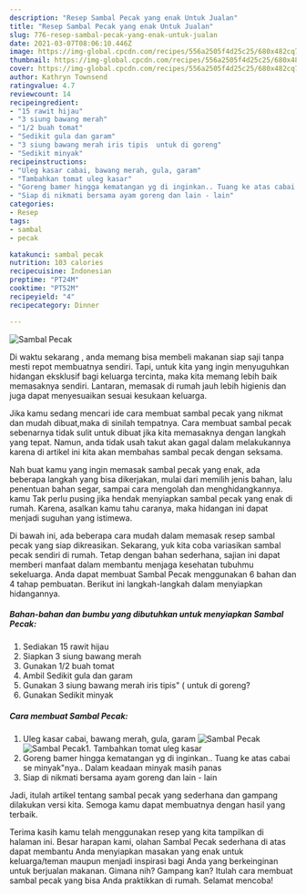 ```yaml
---
description: "Resep Sambal Pecak yang enak Untuk Jualan"
title: "Resep Sambal Pecak yang enak Untuk Jualan"
slug: 776-resep-sambal-pecak-yang-enak-untuk-jualan
date: 2021-03-07T08:06:10.446Z
image: https://img-global.cpcdn.com/recipes/556a2505f4d25c25/680x482cq70/sambal-pecak-foto-resep-utama.jpg
thumbnail: https://img-global.cpcdn.com/recipes/556a2505f4d25c25/680x482cq70/sambal-pecak-foto-resep-utama.jpg
cover: https://img-global.cpcdn.com/recipes/556a2505f4d25c25/680x482cq70/sambal-pecak-foto-resep-utama.jpg
author: Kathryn Townsend
ratingvalue: 4.7
reviewcount: 14
recipeingredient:
- "15 rawit hijau"
- "3 siung bawang merah"
- "1/2 buah tomat"
- "Sedikit gula dan garam"
- "3 siung bawang merah iris tipis  untuk di goreng"
- "Sedikit minyak"
recipeinstructions:
- "Uleg kasar cabai, bawang merah, gula, garam"
- "Tambahkan tomat uleg kasar"
- "Goreng bamer hingga kematangan yg di inginkan.. Tuang ke atas cabai se minyak&#34;nya.. Dalam keadaan minyak masih panas"
- "Siap di nikmati bersama ayam goreng dan lain - lain"
categories:
- Resep
tags:
- sambal
- pecak

katakunci: sambal pecak 
nutrition: 103 calories
recipecuisine: Indonesian
preptime: "PT24M"
cooktime: "PT52M"
recipeyield: "4"
recipecategory: Dinner

---
```



![Sambal Pecak](https://img-global.cpcdn.com/recipes/556a2505f4d25c25/680x482cq70/sambal-pecak-foto-resep-utama.jpg)

Di waktu  sekarang , anda memang bisa membeli makanan siap saji tanpa mesti repot membuatnya sendiri. Tapi, untuk kita yang ingin menyuguhkan hidangan eksklusif bagi keluarga tercinta, maka kita memang lebih baik memasaknya sendiri. Lantaran, memasak di rumah jauh lebih higienis dan juga dapat menyesuaikan sesuai kesukaan keluarga.

Jika kamu sedang mencari ide cara membuat sambal pecak yang nikmat dan mudah dibuat,maka di sinilah tempatnya. Cara membuat sambal pecak  sebenarnya tidak sulit untuk dibuat jika kita memasaknya dengan langkah yang tepat. Namun, anda tidak usah takut akan gagal dalam melakukannya 
karena di artikel ini kita akan membahas sambal pecak dengan seksama.  



Nah buat kamu yang ingin memasak sambal pecak yang enak, ada beberapa langkah yang bisa dikerjakan, mulai dari memilih jenis bahan, lalu penentuan bahan segar, sampai cara mengolah dan menghidangkannya. kamu Tak perlu pusing jika hendak menyiapkan sambal pecak yang enak di rumah. Karena, asalkan kamu  tahu caranya, maka hidangan ini dapat menjadi suguhan yang istimewa.

Di bawah ini, ada beberapa cara mudah dalam memasak resep sambal pecak yang siap dikreasikan. Sekarang, yuk kita coba variasikan sambal pecak sendiri di rumah. Tetap dengan bahan sederhana, sajian ini dapat memberi manfaat dalam membantu menjaga kesehatan tubuhmu sekeluarga. Anda dapat membuat Sambal Pecak menggunakan 6 bahan dan 4 tahap pembuatan. Berikut ini langkah-langkah dalam menyiapkan hidangannya.

<!--inarticleads1-->

##### Bahan-bahan dan bumbu yang dibutuhkan untuk menyiapkan Sambal Pecak:

1. Sediakan 15 rawit hijau
1. Siapkan 3 siung bawang merah
1. Gunakan 1/2 buah tomat
1. Ambil Sedikit gula dan garam
1. Gunakan 3 siung bawang merah iris tipis&#34; ( untuk di goreng?
1. Gunakan Sedikit minyak




<!--inarticleads2-->

##### Cara membuat Sambal Pecak:

1. Uleg kasar cabai, bawang merah, gula, garam
<img src="https://img-global.cpcdn.com/steps/c93380192dd68409/160x128cq70/sambal-pecak-langkah-memasak-1-foto.jpg" alt="Sambal Pecak"><img src="https://img-global.cpcdn.com/steps/a9b854dfeae85801/160x128cq70/sambal-pecak-langkah-memasak-1-foto.jpg" alt="Sambal Pecak">1. Tambahkan tomat uleg kasar
1. Goreng bamer hingga kematangan yg di inginkan.. Tuang ke atas cabai se minyak&#34;nya.. Dalam keadaan minyak masih panas
1. Siap di nikmati bersama ayam goreng dan lain - lain




Jadi, itulah artikel tentang  sambal pecak  yang sederhana dan gampang dilakukan versi kita. Semoga kamu dapat membuatnya dengan hasil yang terbaik. 

Terima kasih kamu telah menggunakan resep yang kita tampilkan di halaman ini. Besar harapan kami, olahan  Sambal Pecak sederhana di atas dapat membantu Anda menyiapkan masakan yang enak untuk keluarga/teman maupun menjadi inspirasi bagi Anda yang berkeinginan untuk berjualan makanan. Gimana nih? Gampang kan? Itulah cara membuat sambal pecak yang bisa Anda praktikkan di rumah. Selamat mencoba!

